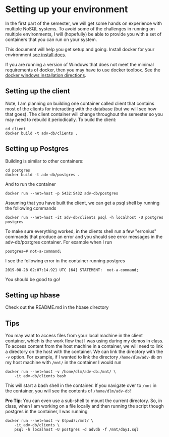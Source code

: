 # Setting up your environment

In the first part of the semester, we will get some hands on experience with
multiple NoSQL systems.  To avoid some of the challenges in running on multiple
environments, I will (hopefully) be able to provide you with a set of containers
that you can run on your system.

This document will help you get setup and going.  Install docker for your
environment [see install docs](https://docs.docker.com/install/).

If you are running a version of Windows that does not meet the minimal
requirements of docker, then you may have to use docker toolbox. See the [docker
windows installation
directions](https://docs.docker.com/toolbox/toolbox_install_windows/).

## Setting up the client

Note, I am planning on building one container called client that contains most
of the clients for interacting with the database (but we will see how that
goes). The client container will change throughout the semester so you may need
to rebuild it periodically.  To build the client:

    cd client
    docker build -t adv-db/clients .

## Setting up Postgres

Building is similar to other containers:

    cd postgres
    docker build -t adv-db/postgres .

And to run the container

    docker run --net=host -p 5432:5432 adv-db/postgres

Assuming that you have built the client, we can get a psql shell by running the
following commands

    docker run --net=host -it adv-db/clients psql -h localhost -U postgres postgres

To make sure everything worked, in the clients shell run a few "erronius" commands
that produce an error and you should see error messages in the adv-db/postgres
container. For example when I run

    postgres=# not-a-command;

I see the following error in the container running postgres

    2019-08-28 02:07:14.921 UTC [64] STATEMENT:  not-a-command;

You should be good to go!

## Setting up hbase

Check out the README.md in the hbase directory

## Tips

You may want to access files from your local machine in the client container,
which is the work flow that I was using during my demos in class.  To access
content from the host machine in a container, we will need to link a directory
on the host with the container.  We can link the directory with the `-v` option.
For example, if I wanted to link the directory `/home/dlm/adv-db` on my host
machine with `/mnt/` in the container I would run

    docker run --net=host -v /home/dlm/adv-db:/mnt/ \
        -it adv-db/clients bash

This will start a bash shell in the container.  If you navigate over to `/mnt`
in the container, you will see the contents of `/home/dlm/adv-db`!

**Pro Tip**: You can even use a sub-shell to mount the current
directory.  So, in class, when I am working on a file locally and then running
the script though postgres in the container, I was running

    docker run --net=host -v $(pwd):/mnt/ \
        -it adv-db/clients \
        psql -h localhost -U postgres -d advdb -f /mnt/day1.sql


